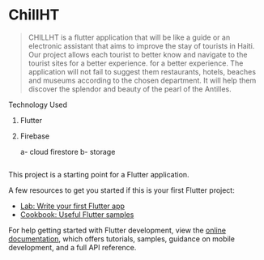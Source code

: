 # ChillHT

> CHILLHT is a flutter application that will be like a guide or an electronic assistant
that aims to improve the stay of tourists in Haiti. Our project
allows each tourist to better know and navigate to the tourist sites for a better experience.
for a better experience. The application will not fail to suggest them
restaurants, hotels, beaches and museums according to the chosen department. It will help them discover
the splendor and beauty of the pearl of the Antilles.


Technology Used
  1. Flutter
  2. Firebase 
 
      a- cloud firestore
      b- storage


<img src='chill.gif' title='' width='' alt='' />

This project is a starting point for a Flutter application.

A few resources to get you started if this is your first Flutter project:

- [Lab: Write your first Flutter app](https://docs.flutter.dev/get-started/codelab)
- [Cookbook: Useful Flutter samples](https://docs.flutter.dev/cookbook)

For help getting started with Flutter development, view the
[online documentation](https://docs.flutter.dev/), which offers tutorials,
samples, guidance on mobile development, and a full API reference.
